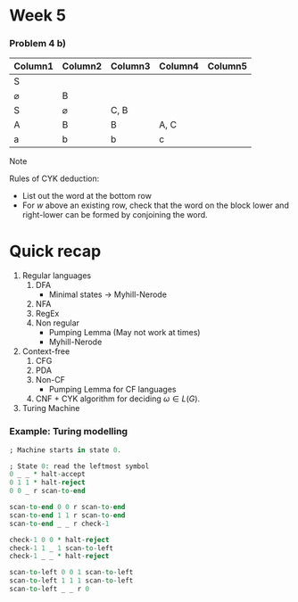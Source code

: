 # Week 5

### Problem 4 b)

| Column1    | Column2    | Column3    | Column4    | Column5    |
| ---------------- | --------------- | --------------- | --------------- | --------------- |
| S         |           |           |           |
| $\varnothing$  | B         |           |           |
| S         | $\varnothing$  | C, B      |           |
| A         | B         | B         | A, C      |
| a         | b         | b         | c         |

> [!NOTE]
> Rules of CYK deduction:
> 
> - List out the word at the bottom row
> - For $w$ above an existing row, check that the word on the block lower and right-lower can be formed by conjoining the word.

# Quick recap

1. Regular languages
    1. DFA
        - Minimal states -> Myhill-Nerode
    2. NFA
    3. RegEx
    4. Non regular
        - Pumping Lemma (May not work at times)
        - Myhill-Nerode
2. Context-free
    1. CFG
    2. PDA
    3. Non-CF
        - Pumping Lemma for CF languages
    4. CNF + CYK algorithm for deciding $\omega \in L(G)$.
3. Turing Machine

### Example: Turing modelling
```vhdl
; Machine starts in state 0.

; State 0: read the leftmost symbol
0 _ _ * halt-accept
0 1 1 * halt-reject
0 0 _ r scan-to-end

scan-to-end 0 0 r scan-to-end
scan-to-end 1 1 r scan-to-end
scan-to-end _ _ r check-1

check-1 0 0 * halt-reject
check-1 1 _ 1 scan-to-left
check-1 _ _ * halt-reject

scan-to-left 0 0 1 scan-to-left
scan-to-left 1 1 1 scan-to-left
scan-to-left _ _ r 0

```

